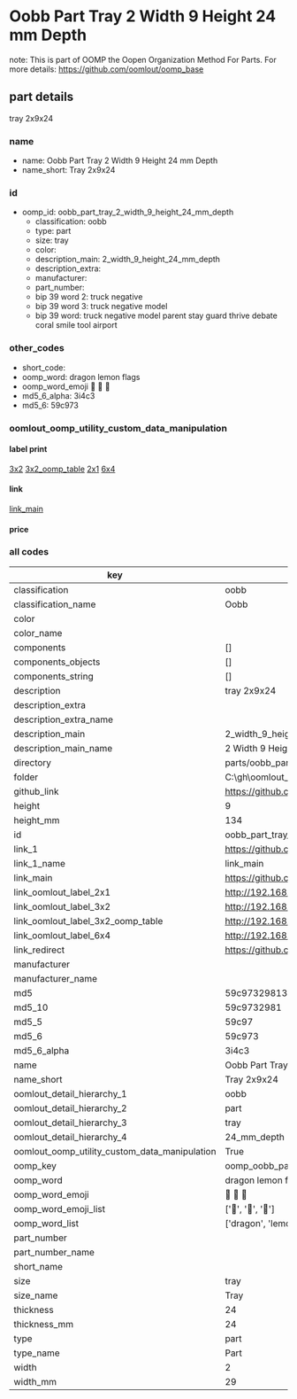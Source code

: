 # Oobb Part Tray 2 Width 9 Height 24 mm Depth  

note: This is part of OOMP the Oopen Organization Method For Parts. For more details: https://github.com/oomlout/oomp_base

##  part details
  



tray 2x9x24



### name
* name: Oobb Part Tray 2 Width 9 Height 24 mm Depth
* name_short: Tray 2x9x24 
### id
* oomp_id: oobb_part_tray_2_width_9_height_24_mm_depth
  * classification: oobb
  * type: part
  * size: tray
  * color: 
  * description_main: 2_width_9_height_24_mm_depth
  * description_extra: 
  * manufacturer: 
  * part_number: 
  * bip 39 word 2: truck negative
  * bip 39 word 3: truck negative model
  * bip 39 word: truck negative model parent stay guard thrive debate coral smile tool airport

### other_codes
* short_code: 
* oomp_word: dragon lemon flags
* oomp_word_emoji :dragon: :lemon: :flags:
* md5_6_alpha: 3i4c3
* md5_6: 59c973






### oomlout_oomp_utility_custom_data_manipulation
#### label print
[3x2](http://192.168.1.245:1112/?label=oomp%203i4c3)
[3x2_oomp_table](http://192.168.1.108:1112/?label=oomp%203i4c3)
[2x1](http://192.168.1.242:1112/?label=oomp%203i4c3)
[6x4](http://192.168.1.55:1112/?label=oomp%203i4c3)    

#### link

[link_main](https://github.com/oomlout/oomlout_oobb_version_4_generated_parts/tree/main/navigation_oomp/oobb/part/tray/2_width_9_height_24_mm_depth/part)                              

#### price







### all codes 
| key | value |  
| --- | --- |  
| classification | oobb |  
| classification_name | Oobb |  
| color |  |  
| color_name |  |  
| components | [] |  
| components_objects | [] |  
| components_string | [] |  
| description | tray 2x9x24 |  
| description_extra |  |  
| description_extra_name |  |  
| description_main | 2_width_9_height_24_mm_depth |  
| description_main_name | 2 Width 9 Height 24 mm Depth |  
| directory | parts/oobb_part_tray_2_width_9_height_24_mm_depth |  
| folder | C:\gh\oomlout_oobb_version_4_generated_parts\parts\oobb_part_tray_2_width_9_height_24_mm_depth |  
| github_link | https://github.com/oomlout/oomlout_oomp_part_src/tree/main/parts/oobb_part_tray_2_width_9_height_24_mm_depth |  
| height | 9 |  
| height_mm | 134 |  
| id | oobb_part_tray_2_width_9_height_24_mm_depth |  
| link_1 | https://github.com/oomlout/oomlout_oobb_version_4_generated_parts/tree/main/navigation_oomp/oobb/part/tray/2_width_9_height_24_mm_depth/part |  
| link_1_name | link_main |  
| link_main | https://github.com/oomlout/oomlout_oobb_version_4_generated_parts/tree/main/navigation_oomp/oobb/part/tray/2_width_9_height_24_mm_depth/part |  
| link_oomlout_label_2x1 | http://192.168.1.242:1112/?label=oomp%203i4c3 |  
| link_oomlout_label_3x2 | http://192.168.1.245:1112/?label=oomp%203i4c3 |  
| link_oomlout_label_3x2_oomp_table | http://192.168.1.108:1112/?label=oomp%203i4c3 |  
| link_oomlout_label_6x4 | http://192.168.1.55:1112/?label=oomp%203i4c3 |  
| link_redirect | https://github.com/oomlout/oomlout_oobb_version_4_generated_parts/tree/main/parts/oobb_tray_02_09_24 |  
| manufacturer |  |  
| manufacturer_name |  |  
| md5 | 59c9732981385c259d6a7a031d24ff49 |  
| md5_10 | 59c9732981 |  
| md5_5 | 59c97 |  
| md5_6 | 59c973 |  
| md5_6_alpha | 3i4c3 |  
| name | Oobb Part Tray 2 Width 9 Height 24 mm Depth |  
| name_short | Tray 2x9x24  |  
| oomlout_detail_hierarchy_1 | oobb |  
| oomlout_detail_hierarchy_2 | part |  
| oomlout_detail_hierarchy_3 | tray |  
| oomlout_detail_hierarchy_4 | 24_mm_depth |  
| oomlout_oomp_utility_custom_data_manipulation | True |  
| oomp_key | oomp_oobb_part_tray_2_width_9_height_24_mm_depth |  
| oomp_word | dragon lemon flags |  
| oomp_word_emoji | :dragon: :lemon: :flags: |  
| oomp_word_emoji_list | [':dragon:', ':lemon:', ':flags:'] |  
| oomp_word_list | ['dragon', 'lemon', 'flags'] |  
| part_number |  |  
| part_number_name |  |  
| short_name |  |  
| size | tray |  
| size_name | Tray |  
| thickness | 24 |  
| thickness_mm | 24 |  
| type | part |  
| type_name | Part |  
| width | 2 |  
| width_mm | 29 |  
